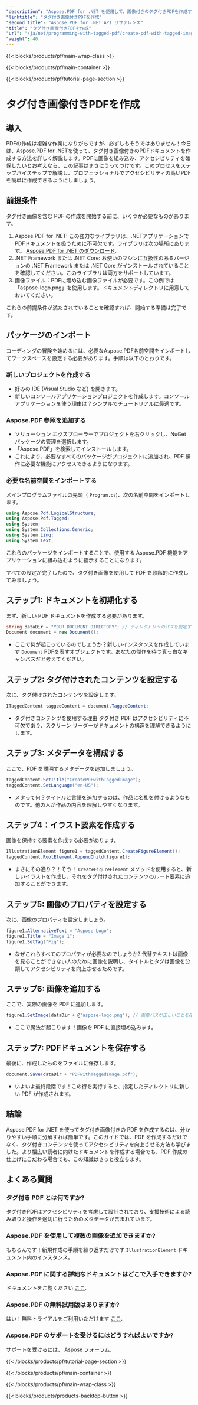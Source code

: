 ```yaml
---
"description": "Aspose.PDF for .NET を使用して、画像付きのタグ付きPDFを作成する方法を学びましょう。ステップバイステップのガイドに従って、アクセシブルでプロフェッショナルなドキュメントを作成しましょう。"
"linktitle": "タグ付き画像付きPDFを作成"
"second_title": "Aspose.PDF for .NET API リファレンス"
"title": "タグ付き画像付きPDFを作成"
"url": "/ja/net/programming-with-tagged-pdf/create-pdf-with-tagged-image/"
"weight": 40
---
```


{{< blocks/products/pf/main-wrap-class >}}

{{< blocks/products/pf/main-container >}}

{{< blocks/products/pf/tutorial-page-section >}}

# タグ付き画像付きPDFを作成

## 導入

PDFの作成は複雑な作業になりがちですが、必ずしもそうではありません！今日は、Aspose.PDF for .NETを使って、タグ付き画像付きのPDFドキュメントを作成する方法を詳しく解説します。PDFに画像を組み込み、アクセシビリティを確保したいとお考えなら、この記事はまさにうってつけです。このプロセスをステップバイステップで解説し、プロフェッショナルでアクセシビリティの高いPDFを簡単に作成できるようにしましょう。

## 前提条件

タグ付き画像を含む PDF の作成を開始する前に、いくつか必要なものがあります。

1. Aspose.PDF for .NET: この強力なライブラリは、.NETアプリケーションでPDFドキュメントを扱うために不可欠です。ライブラリは次の場所にあります。 [Aspose.PDF for .NET のダウンロード](https://releases。aspose.com/pdf/net/).
2. .NET Framework または .NET Core: お使いのマシンに互換性のあるバージョンの .NET Framework または .NET Core がインストールされていることを確認してください。このライブラリは両方をサポートしています。
3. 画像ファイル：PDFに埋め込む画像ファイルが必要です。この例では「aspose-logo.png」を使用します。ドキュメントディレクトリに用意しておいてください。 

これらの前提条件が満たされていることを確認すれば、開始する準備は完了です。

## パッケージのインポート

コーディングの冒険を始めるには、必要なAspose.PDF名前空間をインポートしてワークスペースを設定する必要があります。手順は以下のとおりです。

### 新しいプロジェクトを作成する

- 好みの IDE (Visual Studio など) を開きます。
- 新しいコンソールアプリケーションプロジェクトを作成します。コンソールアプリケーションを使う理由は？シンプルでチュートリアルに最適です。

### Aspose.PDF 参照を追加する

- ソリューション エクスプローラーでプロジェクトを右クリックし、NuGet パッケージの管理を選択します。
- 「Aspose.PDF」を検索してインストールします。 
- これにより、必要なすべてのパッケージがプロジェクトに追加され、PDF 操作に必要な機能にアクセスできるようになります。

### 必要な名前空間をインポートする

メインプログラムファイルの先頭（ `Program.cs`)、次の名前空間をインポートします。

```csharp
using Aspose.Pdf.LogicalStructure;
using Aspose.Pdf.Tagged;
using System;
using System.Collections.Generic;
using System.Linq;
using System.Text;
```

これらのパッケージをインポートすることで、使用する Aspose.PDF 機能をアプリケーションに組み込むように指示することになります。

すべての設定が完了したので、タグ付き画像を使用して PDF を段階的に作成してみましょう。

## ステップ1: ドキュメントを初期化する

まず、新しい PDF ドキュメントを作成する必要があります。

```csharp
string dataDir = "YOUR DOCUMENT DIRECTORY"; // ディレクトリへのパスを設定する
Document document = new Document();
```

- ここで何が起こっているのでしょうか？新しいインスタンスを作成しています `Document` PDFを表すオブジェクトです。あなたの傑作を待つ真っ白なキャンバスだと考えてください。

## ステップ2: タグ付けされたコンテンツを設定する

次に、タグ付けされたコンテンツを設定します。

```csharp
ITaggedContent taggedContent = document.TaggedContent;
```

- タグ付きコンテンツを使用する理由 タグ付き PDF はアクセシビリティに不可欠であり、スクリーン リーダーがドキュメントの構造を理解できるようにします。

## ステップ3: メタデータを構成する

ここで、PDF を説明するメタデータを追加しましょう。

```csharp
taggedContent.SetTitle("CreatePDFwithTaggedImage");
taggedContent.SetLanguage("en-US");
```

- メタって何？タイトルと言語を追加するのは、作品に名札を付けるようなものです。他の人が作品の内容を理解しやすくなります。

## ステップ4：イラスト要素を作成する

画像を保持する要素を作成する必要があります。

```csharp
IllustrationElement figure1 = taggedContent.CreateFigureElement();
taggedContent.RootElement.AppendChild(figure1);
```

- まさにその通り？！そう！ `CreateFigureElement` メソッドを使用すると、新しいイラストを作成し、それをタグ付けされたコンテンツのルート要素に追加することができます。

## ステップ5: 画像のプロパティを設定する

次に、画像のプロパティを設定しましょう。

```csharp
figure1.AlternativeText = "Aspose Logo";
figure1.Title = "Image 1";
figure1.SetTag("Fig");
```

- なぜこれらすべてのプロパティが必要なのでしょうか? 代替テキストは画像を見ることができない人のために画像を説明し、タイトルとタグは画像を分類してアクセシビリティを向上させるためです。

## ステップ6: 画像を追加する

ここで、実際の画像を PDF に追加します。

```csharp
figure1.SetImage(dataDir + @"aspose-logo.png"); // 画像パスが正しいことを確認してください。
```

- ここで魔法が起こります！画像を PDF に直接埋め込みます。 

## ステップ7: PDFドキュメントを保存する

最後に、作成したものをファイルに保存します。

```csharp
document.Save(dataDir + "PDFwithTaggedImage.pdf");
```

- いよいよ最終段階です！この行を実行すると、指定したディレクトリに新しい PDF が作成されます。

## 結論

Aspose.PDF for .NET を使ってタグ付き画像付きの PDF を作成するのは、分かりやすい手順に分解すれば簡単です。このガイドでは、PDF を作成するだけでなく、タグ付きコンテンツを使ってアクセシビリティを向上させる方法も学びました。より幅広い読者に向けたドキュメントを作成する場合でも、PDF 作成の仕上げにこだわる場合でも、この知識はきっと役立ちます。

## よくある質問

### タグ付き PDF とは何ですか?
タグ付きPDFはアクセシビリティを考慮して設計されており、支援技術による読み取りと操作を適切に行うためのメタデータが含まれています。

### Aspose.PDF を使用して複数の画像を追加できますか?
もちろんです！新規作成の手順を繰り返すだけです `IllustrationElement` ドキュメント内のインスタンス。

### Aspose.PDF に関する詳細なドキュメントはどこで入手できますか?
ドキュメントをご覧ください [ここ](https://reference。aspose.com/pdf/net/).

### Aspose.PDF の無料試用版はありますか?
はい！無料トライアルをご利用いただけます [ここ](https://releases。aspose.com/).

### Aspose.PDF のサポートを受けるにはどうすればよいですか?
サポートを受けるには、 [Aspose フォーラム](https://forum。aspose.com/c/pdf/10).

{{< /blocks/products/pf/tutorial-page-section >}}

{{< /blocks/products/pf/main-container >}}

{{< /blocks/products/pf/main-wrap-class >}}

{{< blocks/products/products-backtop-button >}}